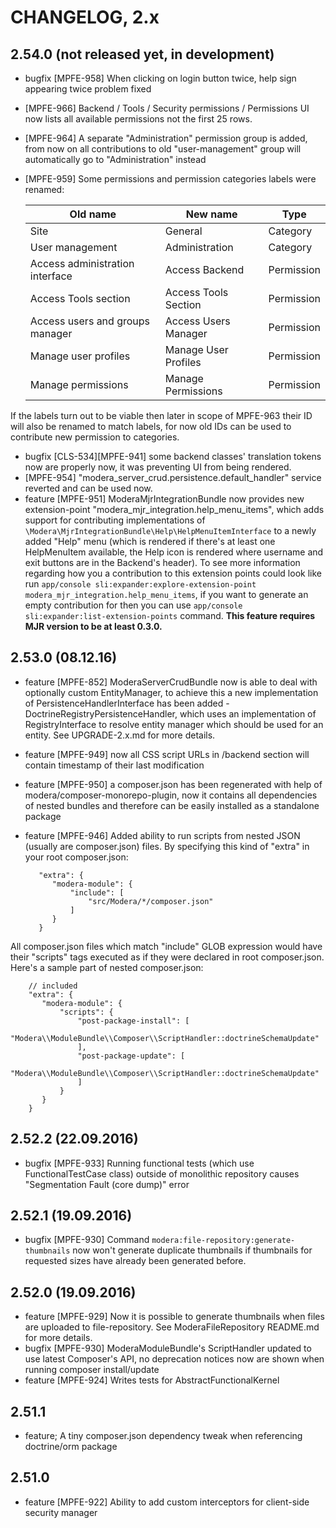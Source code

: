 # CHANGELOG, 2.x

## 2.54.0 (not released yet, in development)

* bugfix [MPFE-958] When clicking on login button twice, help sign appearing twice problem fixed
* [MPFE-966] Backend / Tools / Security permissions / Permissions UI now lists all available permissions not the first
25 rows.
* [MPFE-964] A separate "Administration" permission group is added, from now on all contributions to old "user-management"
  group will automatically go to "Administration" instead
* [MPFE-959] Some permissions and permission categories labels were renamed:

    | Old name                        | New name             | Type       |
    |---------------------------------|----------------------|------------|
    | Site                            | General              | Category   |
    | User management                 | Administration       | Category   |
    | Access administration interface | Access Backend       | Permission |
    | Access Tools section            | Access Tools Section | Permission |
    | Access users and groups manager | Access Users Manager | Permission |
    | Manage user profiles            | Manage User Profiles | Permission |
    | Manage permissions              | Manage Permissions   | Permission |
    
 If the labels turn out to be viable then later in scope of MPFE-963 their ID will also be renamed to match labels,
 for now old IDs can be used to contribute new permission to categories.
    
* bugfix [CLS-534][MPFE-941] some backend classes' translation tokens now are properly now, it was preventing UI
from being rendered.
* [MPFE-954] "modera_server_crud.persistence.default_handler" service reverted and can be used now.  
* feature [MPFE-951] ModeraMjrIntegrationBundle now provides new extension-point "modera_mjr_integration.help_menu_items",
which adds support for contributing implementations of `\Modera\MjrIntegrationBundle\Help\HelpMenuItemInterface` to a newly
added "Help" menu (which is rendered if there's at least one HelpMenuItem available, the Help icon is rendered where
username and exit buttons are in the Backend's header). To see more information regarding how you a contribution
to this extension points could look like run 
`app/console sli:expander:explore-extension-point modera_mjr_integration.help_menu_items`, if you want to generate an 
empty contribution for then you can use `app/console sli:expander:list-extension-points` command. **This feature requires
MJR version to be at least 0.3.0.**

## 2.53.0 (08.12.16)

* feature [MPFE-852] ModeraServerCrudBundle now is able to deal with optionally custom EntityManager, to achieve
 this a new implementation of PersistenceHandlerInterface has been added - DoctrineRegistryPersistenceHandler, which
 uses an implementation of RegistryInterface to resolve entity manager which should be used for an entity. See
 UPGRADE-2.x.md for more details.
* feature [MPFE-949] now all CSS script URLs in /backend section will contain timestamp of their last modification
* feature [MPFE-950] a composer.json has been regenerated with help of modera/composer-monorepo-plugin, now it
 contains all dependencies of nested bundles and therefore can be easily installed as a standalone package
* feature [MPFE-946] Added ability to run scripts from nested JSON (usually are composer.json) files. By specifying
 this kind of "extra" in your root composer.json:
 
         "extra": {
            "modera-module": {
                "include": [
                    "src/Modera/*/composer.json"
                ]
            }
         }
         
 All composer.json files which match "include" GLOB expression would have their "scripts" tags executed as if they were
 declared in root composer.json. Here's a sample part of nested composer.json:
   
        // included
        "extra": {
           "modera-module": {
               "scripts": {
                   "post-package-install": [
                       "Modera\\ModuleBundle\\Composer\\ScriptHandler::doctrineSchemaUpdate"
                   ],
                   "post-package-update": [
                       "Modera\\ModuleBundle\\Composer\\ScriptHandler::doctrineSchemaUpdate"
                   ]
               }
           }
        }

## 2.52.2 (22.09.2016)

* bugfix [MPFE-933] Running functional tests (which use FunctionalTestCase class) outside of monolithic repository causes 
"Segmentation Fault (core dump)" error

## 2.52.1 (19.09.2016)

* bugfix [MPFE-930] Command `modera:file-repository:generate-thumbnails` now won't generate duplicate thumbnails if thumbnails
for requested sizes have already been generated before.

## 2.52.0 (19.09.2016)

 * feature [MPFE-929] Now it is possible to generate thumbnails when files are uploaded to file-repository. See ModeraFileRepository
 README.md for more details.
 * bugfix [MPFE-930] ModeraModuleBundle's ScriptHandler updated to use latest Composer's API, no deprecation notices now are
 shown when running composer install/update
 * feature [MPFE-924] Writes tests for AbstractFunctionalKernel
 
## 2.51.1

* feature; A tiny composer.json dependency tweak when referencing doctrine/orm package

## 2.51.0

* feature [MPFE-922] Ability to add custom interceptors for client-side security manager